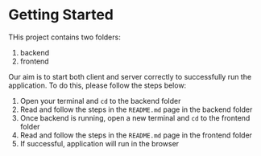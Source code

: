 # Getting Started

THis project contains two folders:
1. backend
2. frontend

Our aim is to start both client and server correctly to successfully run the application. To do this, please follow the steps below:
1. Open your terminal and `cd` to the backend folder
2. Read and follow the steps in the `README.md` page in the backend folder
3. Once backend is running, open a new terminal and `cd` to the frontend folder
4. Read and follow the steps in the `README.md` page in the frontend folder
5. If successful, application will run in the browser